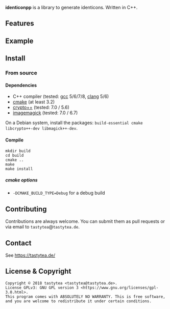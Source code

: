 **identiconpp** is a library to generate identicons. Written in C++.

## Features

## Example

## Install

<!-- ### Gentoo

Gentoo ebuilds are available via my
[repository](https://schlomp.space/tastytea/overlay). -->

### From source

#### Dependencies

* C++ compiler (tested: [gcc](https://gcc.gnu.org/) 5/6/7/8,
  [clang](https://llvm.org/) 5/6)
* [cmake](https://cmake.org/) (at least 3.2)
* [crypto++](https://cryptopp.com) (tested: 7.0 / 5.6)
* [imagemagick](https://www.imagemagick.org/) (tested: 7.0 / 6.7)

On a Debian system, install the packages: `build-essential cmake libcrypto++-dev
libmagick++-dev`.

#### Compile

```SH
mkdir build
cd build
cmake ..
make
make install
```

##### cmake options

* `-DCMAKE_BUILD_TYPE=Debug` for a debug build

## Contributing

Contributions are always welcome. You can submit them as pull requests or via
email to `tastytea`@`tastytea.de`.

## Contact

See https://tastytea.de/

## License & Copyright

```PLAIN
Copyright © 2018 tastytea <tastytea@tastytea.de>.
License GPLv3: GNU GPL version 3 <https://www.gnu.org/licenses/gpl-3.0.html>.
This program comes with ABSOLUTELY NO WARRANTY. This is free software,
and you are welcome to redistribute it under certain conditions.
```
